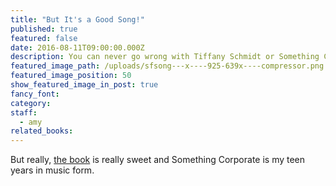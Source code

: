 ```yaml
---
title: "But It's a Good Song!"
published: true
featured: false
date: 2016-08-11T09:00:00.000Z
description: You can never go wrong with Tiffany Schmidt or Something Corporate.
featured_image_path: /uploads/sfsong---x----925-639x----compressor.png
featured_image_position: 50
show_featured_image_in_post: true
fancy_font:
category:
staff:
  - amy
related_books:
---
```



But really, [the book](http://www.brooklinebooksmith-shop.com/book/9780802735409) is really sweet and Something Corporate is my teen years in music form.